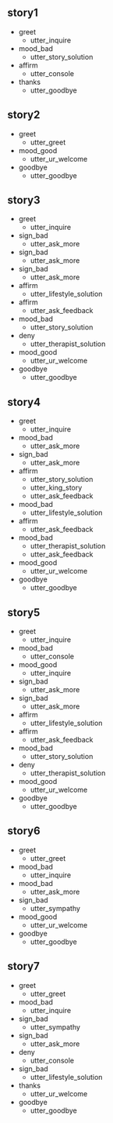 ## story1
* greet
  - utter_inquire
* mood_bad
  - utter_story_solution
* affirm
  - utter_console
* thanks
  - utter_goodbye

## story2
* greet
  - utter_greet
* mood_good
  - utter_ur_welcome
* goodbye
  - utter_goodbye

## story3
* greet
  - utter_inquire
* sign_bad
  - utter_ask_more
* sign_bad
  - utter_ask_more
* sign_bad
  - utter_ask_more
* affirm
  - utter_lifestyle_solution
* affirm
  - utter_ask_feedback  
* mood_bad
  - utter_story_solution
* deny
  - utter_therapist_solution
* mood_good
  - utter_ur_welcome      
* goodbye
  - utter_goodbye

## story4
* greet
  - utter_inquire
* mood_bad
  - utter_ask_more
* sign_bad
  - utter_ask_more
* affirm
  - utter_story_solution
  - utter_king_story
  - utter_ask_feedback  
* mood_bad
  - utter_lifestyle_solution
* affirm
  - utter_ask_feedback
* mood_bad
  - utter_therapist_solution
  - utter_ask_feedback
* mood_good
  - utter_ur_welcome        
* goodbye
  - utter_goodbye
  
 ## story5
* greet
  - utter_inquire
* mood_bad
  - utter_console
* mood_good
  - utter_inquire  
* sign_bad
  - utter_ask_more
* sign_bad
  - utter_ask_more
* affirm
  - utter_lifestyle_solution
* affirm
  - utter_ask_feedback  
* mood_bad
  - utter_story_solution
* deny
  - utter_therapist_solution
* mood_good
  - utter_ur_welcome      
* goodbye
  - utter_goodbye 
  
 ## story6
* greet
  - utter_greet
* mood_bad
  - utter_inquire
* mood_bad
  - utter_ask_more
* sign_bad
  - utter_sympathy
* mood_good
  - utter_ur_welcome      
* goodbye
  - utter_goodbye 
  
 ## story7
* greet
  - utter_greet
* mood_bad
  - utter_inquire
* sign_bad
  - utter_sympathy
* sign_bad
  - utter_ask_more
* deny
  - utter_console
* sign_bad
  - utter_lifestyle_solution
* thanks
  - utter_ur_welcome    
* goodbye
  - utter_goodbye 

